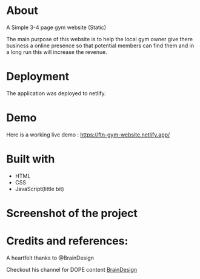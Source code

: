 # About
A Simple 3-4 page gym website (Static)

The main purpose of this website is to help the local gym owner give there business a online presence so that potential members can find them and in a long run this will increase the revenue.

# Deployment
The application was deployed to netlify.

# Demo
Here is a working live demo : https://ftn-gym-website.netlify.app/

# Built with
* HTML
* CSS
* JavaScript(little bit)

# Screenshot of the project



# Credits and references: 
A heartfelt thanks to @BrainDesign

Checkout his channel for DOPE content
[BrainDesign](https://www.youtube.com/channel/UCsKsymTY_4BYR-wytLjex7A/featured)